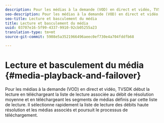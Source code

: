 ```yaml
---
description: Pour les médias à la demande (VOD) en direct et vidéo, TVSDK début la lecture en téléchargeant la liste de lecture associée au débit de résolution moyenne et en téléchargeant les segments de médias définis par cette liste de lecture. Il sélectionne rapidement la liste de lecture des débits haute résolution et les médias associés et poursuit le processus de téléchargement.
seo-description: Pour les médias à la demande (VOD) en direct et vidéo, TVSDK début la lecture en téléchargeant la liste de lecture associée au débit de résolution moyenne et en téléchargeant les segments de médias définis par cette liste de lecture. Il sélectionne rapidement la liste de lecture des débits haute résolution et les médias associés et poursuit le processus de téléchargement.
seo-title: Lecture et basculement du média
title: Lecture et basculement du média
uuid: 03707e16-5f99-4337-9910-92cb05255a23
translation-type: tm+mt
source-git-commit: 5908e5a3521966496aeec0ef730e4a704fddfb68

---
```



# Lecture et basculement du média {#media-playback-and-failover}

Pour les médias à la demande (VOD) en direct et vidéo, TVSDK début la lecture en téléchargeant la liste de lecture associée au débit de résolution moyenne et en téléchargeant les segments de médias définis par cette liste de lecture. Il sélectionne rapidement la liste de lecture des débits haute résolution et les médias associés et poursuit le processus de téléchargement.